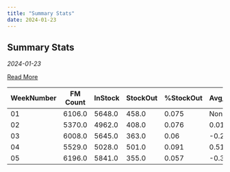 ```yaml
---
title: "Summary Stats"
date: 2024-01-23
---
```


## Summary Stats
*2024-01-23*

[Read More](#full-content)

<div id="full-content"></div>

| WeekNumber | FM Count | InStock | StockOut | %StockOut | Avg_%StockOut_Change |
| --- | --- | --- | --- | --- | --- |
| 01 | 6106.0 | 5648.0 | 458.0 | 0.075 | None |
| 02 | 5370.0 | 4962.0 | 408.0 | 0.076 | 0.013 |
| 03 | 6008.0 | 5645.0 | 363.0 | 0.06 | -0.211 |
| 04 | 5529.0 | 5028.0 | 501.0 | 0.091 | 0.517 |
| 05 | 6196.0 | 5841.0 | 355.0 | 0.057 | -0.374 |
